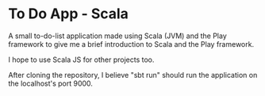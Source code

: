 # To Do App - Scala 

A small to-do-list application made using Scala (JVM) and the Play framework to give me a brief introduction to Scala and the Play framework. 

I hope to use Scala JS for other projects too. 

After cloning the repository, I believe "sbt run" should run the application on the localhost's port 9000. 